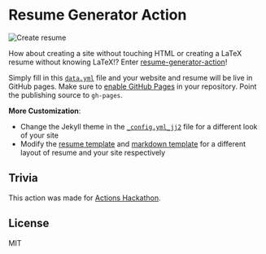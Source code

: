 # Resume Generator Action

![Create resume](https://github.com/ayan-b/resume-generator-action/workflows/Create%20resume/badge.svg)

How about creating a site without touching HTML or creating a LaTeX resume without knowing LaTeX!? Enter [resume-generator-action](github.com/ayan-b/resume-generator-action/)!

Simply fill in this [`data.yml`](https://github.com/ayan-b/resume-generator-action/blob/master/data.yml) file and your website and resume will be live in GitHub pages. Make sure to [enable GitHub Pages](https://docs.github.com/en/github/working-with-github-pages/configuring-a-publishing-source-for-your-github-pages-site) in your repository. Point the publishing source to `gh-pages`.

**More Customization**:

- Change the Jekyll theme in the [`_config.yml_jj2`](./templates/_config.yml_jj2) file for a different look of your site
- Modify the [resume template](./templates/resume.tex_jj2) and [markdown template](./templates/resume.md_jj2) for a different layout of resume and your site respectively

## Trivia

This action was made for [Actions Hackathon](https://ayan-b.github.io/blog/latex-resume-website-github-action/).

## License

MIT
